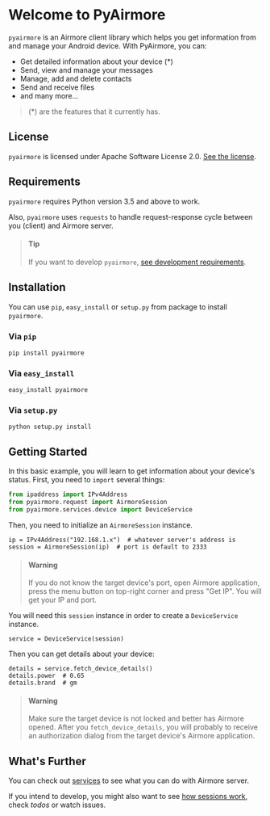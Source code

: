 # Welcome to PyAirmore

`pyairmore` is an Airmore client library which helps you get information from
and manage your Android device. With PyAirmore, you can:

 - Get detailed information about your device (*)
 - Send, view and manage your messages
 - Manage, add and delete contacts
 - Send and receive files
 - and many more...

 > (*) are the features that it currently has.
 
## License

`pyairmore` is licensed under Apache Software License 2.0. [See the license](../LICENSE.txt).

## Requirements

`pyairmore` requires Python version 3.5 and above to work.

Also, `pyairmore` uses `requests` to handle request-response cycle between
you (client) and Airmore server.

 > #### Tip
 > If you want to develop `pyairmore`, [see development requirements](../dev.requirements.txt).

## Installation

You can use `pip`, `easy_install` or `setup.py` from package to install
`pyairmore`.

### Via `pip`

    pip install pyairmore

### Via `easy_install`

    easy_install pyairmore

### Via `setup.py`

    python setup.py install

## Getting Started

In this basic example, you will learn to get information about your device's
status. First, you need to `import` several things:

```python
from ipaddress import IPv4Address
from pyairmore.request import AirmoreSession
from pyairmore.services.device import DeviceService
```

Then, you need to initialize an `AirmoreSession` instance.

    ip = IPv4Address("192.168.1.x")  # whatever server's address is
    session = AirmoreSession(ip)  # port is default to 2333

 > #### Warning
 > If you do not know the target device's port, open Airmore application,
 > press the menu button on top-right corner and press "Get IP". You will
 > get your IP and port.

You will need this `session` instance in order to create a `DeviceService`
instance.

    service = DeviceService(session)

Then you can get details about your device:

    details = service.fetch_device_details()
    details.power  # 0.65
    details.brand  # gm

 > #### Warning
 > Make sure the target device is not locked and better has Airmore opened.
 > After you `fetch_device_details`, you will probably to receive an
 > authorization dialog from the target device's Airmore application.

## What's Further

You can check out [services](services/) to see what you can do with Airmore
server.

If you intend to develop, you might also want to see [how sessions work](sessions/),
check *todos* or watch issues.
